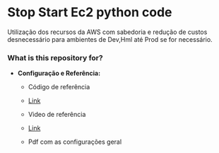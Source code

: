 # Stop Start Ec2 python code #

Utilização dos recursos da AWS com sabedoria e redução de custos desnecessário para ambientes de Dev,Hml até Prod se for necessário.

### What is this repository for? ###

* __Configuração e Referência:__
  
  * Código de referência
  * [Link](https://gist.github.com/nktstudios/5150810740be1b8a6f3a31408dc42d42)
  
  * Video de referência
  * [Link](https://www.youtube.com/watch?v=oISuE16pGFQ)

  * Pdf com as configurações geral